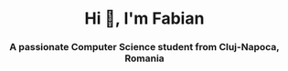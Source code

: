 <h1 align="center">Hi 👋, I'm Fabian</h1>
<h3 align="center">A passionate Computer Science student from Cluj-Napoca, Romania</h3>


